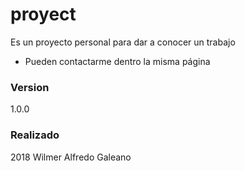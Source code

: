 # proyect

Es un proyecto personal para dar a conocer un trabajo 

- Pueden contactarme dentro la misma página

### Version

1.0.0

### Realizado 

2018 Wilmer Alfredo Galeano
